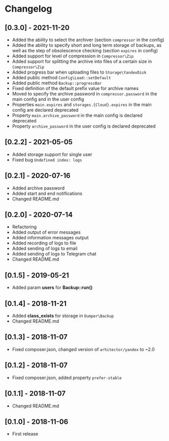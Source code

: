 # Changelog


## [0.3.0] - 2021-11-20

* Added the ability to select the archiver (section `compressor` in the config)
* Added the ability to specify short and long term storage of backups, as well as the step of obsolescence checking (section `expires` in config)
* Added support for level of compression in `Compressor\Zip`
* Added support for splitting the archive into files of a certain size in `Compressor\Zip`
* Added progress bar when uploading files to `Storage\YandexDisk`
* Added public method `Config\Load::setDefault`
* Added public method `Backup::progressBar`
* Fixed definition of the default prefix value for archive names
* Moved to specify the archive password in `compressor.password` in the main config and in the user config
* Properties `main.expires` and `storages.{Cloud}.expires` in the main config are declared deprecated
* Property `main.archive_password` in the main config is declared deprecated
* Property `archive_password` in the user config is declared deprecated


## [0.2.2] - 2021-05-05

* Added storage support for single user
* Fixed bug `Undefined index: logs`


## [0.2.1] - 2020-07-16

* Added archive password
* Added start and end notifications
* Changed README.md


## [0.2.0] - 2020-07-14

* Refactoring
* Added output of error messages
* Added information messages output
* Added recording of logs to file
* Added sending of logs to email
* Added sending of logs to Telegram chat
* Changed README.md


## [0.1.5] - 2019-05-21

* Added param **users** for **Backup::run()**


## [0.1.4] - 2018-11-21

* Added **class_exists** for storage in `Dumper\Backup`
* Changed README.md


## [0.1.3] - 2018-11-07

* Fixed composer.json, changed version of `arhitector/yandex` to ~2.0


## [0.1.2] - 2018-11-07

* Fixed composer.json, added property `prefer-stable`


## [0.1.1] - 2018-11-07

* Changed README.md


## [0.1.0] - 2018-11-06

* First release